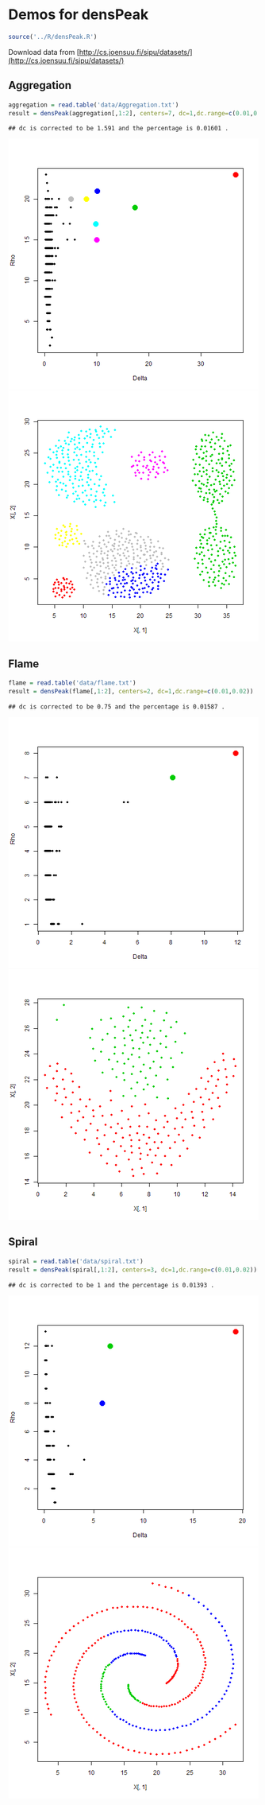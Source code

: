 Demos for densPeak
==================


```r
source('../R/densPeak.R')
```

Download data from [http://cs.joensuu.fi/sipu/datasets/](http://cs.joensuu.fi/sipu/datasets/)

## Aggregation


```r
aggregation = read.table('data/Aggregation.txt')
result = densPeak(aggregation[,1:2], centers=7, dc=1,dc.range=c(0.01,0.02))
```

```
## dc is corrected to be 1.591 and the percentage is 0.01601 .
```

![plot of chunk unnamed-chunk-2](figure/unnamed-chunk-21.png) ![plot of chunk unnamed-chunk-2](figure/unnamed-chunk-22.png) 

## Flame


```r
flame = read.table('data/flame.txt')
result = densPeak(flame[,1:2], centers=2, dc=1,dc.range=c(0.01,0.02))
```

```
## dc is corrected to be 0.75 and the percentage is 0.01587 .
```

![plot of chunk unnamed-chunk-3](figure/unnamed-chunk-31.png) ![plot of chunk unnamed-chunk-3](figure/unnamed-chunk-32.png) 

## Spiral


```r
spiral = read.table('data/spiral.txt')
result = densPeak(spiral[,1:2], centers=3, dc=1,dc.range=c(0.01,0.02))
```

```
## dc is corrected to be 1 and the percentage is 0.01393 .
```

![plot of chunk unnamed-chunk-4](figure/unnamed-chunk-41.png) ![plot of chunk unnamed-chunk-4](figure/unnamed-chunk-42.png) 

